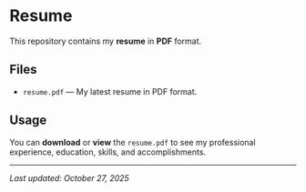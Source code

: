 # Resume

This repository contains my **resume** in **PDF** format.  

## Files
- `resume.pdf` — My latest resume in PDF format.  

## Usage
You can **download** or **view** the `resume.pdf` to see my professional experience, education, skills, and accomplishments.  

---

*Last updated: October 27, 2025*
